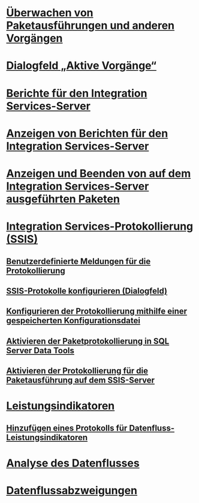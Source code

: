 # [Überwachen von Paketausführungen und anderen Vorgängen](monitor-running-packages-and-other-operations.md)
# [Dialogfeld „Aktive Vorgänge“](../active-operations-dialog-box.md)
# [Berichte für den Integration Services-Server](../reports-for-the-integration-services-server.md)
# [Anzeigen von Berichten für den Integration Services-Server](../view-reports-for-the-integration-services-server.md)
# [Anzeigen und Beenden von auf dem Integration Services-Server ausgeführten Paketen](../viewing-and-stopping-packages-running-on-the-integration-services-server.md)
# [Integration Services-Protokollierung (SSIS)](integration-services-ssis-logging.md)
## [Benutzerdefinierte Meldungen für die Protokollierung](../custom-messages-for-logging.md)
## [SSIS-Protokolle konfigurieren (Dialogfeld)](../configure-ssis-logs-dialog-box.md)
## [Konfigurieren der Protokollierung mithilfe einer gespeicherten Konfigurationsdatei](../configure-logging-by-using-a-saved-configuration-file.md)
## [Aktivieren der Paketprotokollierung in SQL Server Data Tools](../enable-package-logging-in-sql-server-data-tools.md)
## [Aktivieren der Protokollierung für die Paketausführung auf dem SSIS-Server](../enable-logging-for-package-execution-on-the-ssis-server.md)
# [Leistungsindikatoren](performance-counters.md)
## [Hinzufügen eines Protokolls für Datenfluss-Leistungsindikatoren](../add-a-log-for-data-flow-performance-counters.md)
# [Analyse des Datenflusses](../analysis-of-data-flow.md)
# [Datenflussabzweigungen](../data-flow-taps.md)
